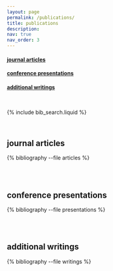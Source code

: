 ```yaml
---
layout: page
permalink: /publications/
title: publications
description:
nav: true
nav_order: 3
---
```


<!-- _pages/publications.md -->

<div class="publications-subsection-link"><h4><a href="#articles-section">journal articles <i class="fa-solid fa-turn-down"></i></a></h4></div>
<div class="publications-subsection-link"><h4><a href="#presentations-section">conference presentations <i class="fa-solid fa-turn-down"></i></a></h4></div>
<div class="publications-subsection-link"><h4><a href="#writings-section">additional writings <i class="fa-solid fa-turn-down"></i></a></h4></div>

<br>

<!-- Bibsearch Feature -->

{% include bib_search.liquid %}

<br>

<h2 id="articles-section">journal articles</h2>

<div class="publications">

{% bibliography --file articles %}

</div>

<br>
<br>

<h2 id="presentations-section">conference presentations</h2>

<div class="publications">

{% bibliography --file presentations %}

</div>

<br>
<br>

<h2 id="writings-section">additional writings</h2>

<div class="publications">

{% bibliography --file writings %}

</div>